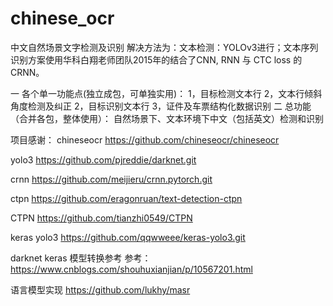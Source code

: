 # chinese_ocr
中文自然场景文字检测及识别
解决方法为：文本检测：YOLOv3进行；文本序列识别方案使用华科白翔老师团队2015年的结合了CNN, RNN 与 CTC loss 的CRNN。

一 各个单一功能点(独立成包，可单独实用)： 
    1，目标检测文本行
    2，文本行倾斜角度检测及纠正
    2，目标识别文本行
    3，证件及车票结构化数据识别
二 总功能（合并各包，整体使用）：
    自然场景下、文本环境下中文（包括英文）检测和识别
    
    
项目感谢：
chineseocr https://github.com/chineseocr/chineseocr

yolo3 https://github.com/pjreddie/darknet.git

crnn https://github.com/meijieru/crnn.pytorch.git

ctpn https://github.com/eragonruan/text-detection-ctpn

CTPN https://github.com/tianzhi0549/CTPN

keras yolo3 https://github.com/qqwweee/keras-yolo3.git

darknet keras 模型转换参考 参考：https://www.cnblogs.com/shouhuxianjian/p/10567201.html

语言模型实现 https://github.com/lukhy/masr
